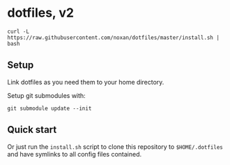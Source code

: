 # dotfiles, v2

    curl -L https://raw.githubusercontent.com/noxan/dotfiles/master/install.sh | bash

## Setup

Link dotfiles as you need them to your home directory.

Setup git submodules with:

    git submodule update --init

## Quick start

Or just run the `install.sh` script to clone this repository to `$HOME/.dotfiles` and have symlinks to all config files contained.
